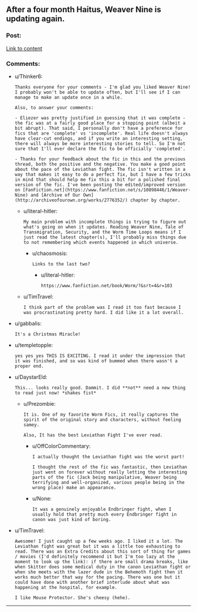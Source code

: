 ## After a four month Haitus, Weaver Nine is updating again.

### Post:

[Link to content](http://forums.spacebattles.com/threads/weaver-nine-worm-fanfic-au-thread-2.304177/page-24#post-15951466)

### Comments:

- u/Thinker6:
  ```
  Thanks everyone for your comments - I'm glad you liked Weaver Nine! I probably won't be able to update often, but I'll see if I can manage to make an update once in a while.

  Also, to answer your comments:

  - Eliezer was pretty justified in guessing that it was complete - the fic was at a fairly good place for a stopping point (albeit a bit abrupt). That said, I personally don't have a preference for fics that are 'complete' vs 'incomplete'. Real life doesn't always have clear-cut endings, and if you write an interesting setting, there will always be more interesting stories to tell. So I'm not sure that I'll ever declare the fic to be officially 'completed'.

  - Thanks for your feedback about the fic in this and the previous thread, both the positive and the negative. You make a good point about the pace of the Leviathan fight. The fic isn't written in a way that makes it easy to do a perfect fix, but I have a few tricks in mind that should help me fix this a bit for a polished final version of the fic. I've been posting the edited/improved version on [FanFiction.net](https://www.fanfiction.net/s/10898446/1/Weaver-Nine) and [Archive of Our Own](http://archiveofourown.org/works/2776352/) chapter by chapter.
  ```

  - u/literal-hitler:
    ```
    My main problem with incomplete things is trying to figure out what's going on when it updates. Reading Weaver Nine, Tale of Transmigration, Security, and the Worm Time Loops means if I just read the latest chapter(s), I'll probably miss things due to not remembering which events happened in which universe.
    ```

    - u/chaosmosis:
      ```
      Links to the last two?
      ```

      - u/literal-hitler:
        ```
        https://www.fanfiction.net/book/Worm/?&srt=4&r=103
        ```

  - u/TimTravel:
    ```
    I think part of the problem was I read it too fast because I was procrastinating pretty hard. I did like it a lot overall.
    ```

- u/gabbalis:
  ```
  It's a Christmas Miracle!
  ```

- u/templetopple:
  ```
  yes yes yes THIS IS EXCITING. I read it under the impression that it was finished, and so was kind of bummed when there wasn't a proper end.
  ```

- u/DaystarEld:
  ```
  This... looks really good. Dammit. I did **not** need a new thing to read just now! *shakes fist*
  ```

  - u/Prezombie:
    ```
    It is. One of my favorite Worm Fics, it really captures the spirit of the original story and characters, without feeling samey.

    Also, It has the best Leviathan Fight I've ever read.
    ```

    - u/OffColorCommentary:
      ```
      I actually thought the Leviathan fight was the worst part!

      I thought the rest of the fic was fantastic, then Leviathan just went on forever without really letting the interesting parts of the fic (Jack being manipulative, Weaver being terrifying and well-organized, various people being in the wrong place) make an appearance.
      ```

    - u/None:
      ```
      It was a genuinely enjoyable Endbringer fight, when I usually hold that pretty much every Endbringer fight in canon was just kind of boring.
      ```

- u/TimTravel:
  ```
  Awesome! I just caught up a few weeks ago. I liked it a lot. The Leviathan fight was great but it was a little too exhausting to read. There was an Extra Credits about this sort of thing for games / movies (I'd definitely recommend it but I'm too lazy at the moment to look up the link): if there are small drama breaks, like when Skitter does some medical duty in the canon Leviathan fight or when she meets with the lazer dude in the Behemoth fight then it works much better that way for the pacing. There was one but it could have done with another brief interlude about what was happening at the hospital, for example.

  I like Mouse Protector. She's cheesy (hehe).
  ```

---

